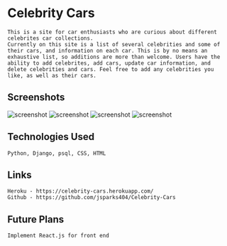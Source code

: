 # Celebrity Cars
    This is a site for car enthusiasts who are curious about different celebrites car collections.
    Currently on this site is a list of several celebrities and some of their cars, and information on each car. This is by no means an exhaustive list, so additions are more than welcome. Users have the ability to add celebrites, add cars, update car information, and delete celebrities and cars. Feel free to add any celebrities you like, as well as their cars.

## Screenshots
![screenshot](https://i.ibb.co/MgfZJsr/Screen-Shot-2022-10-14-at-3-11-59-PM.png)
![screenshot](https://i.ibb.co/c3tPhjW/Screen-Shot-2022-10-14-at-3-12-29-PM.png)
![screenshot](https://i.ibb.co/gFq3RNW/Screen-Shot-2022-10-14-at-3-12-45-PM.png)
![screenshot](https://i.ibb.co/K6fHSFz/Screen-Shot-2022-10-14-at-3-13-07-PM.png)


## Technologies Used
    Python, Django, psql, CSS, HTML


## Links
    Heroku - https://celebrity-cars.herokuapp.com/
    Github - https://github.com/jsparks404/Celebrity-Cars


## Future Plans
    Implement React.js for front end
